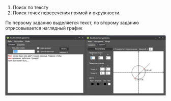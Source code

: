 1. Поиск по тексту
2. Поиск точек пересечения прямой и окружности.

По первому заданию выделяется текст, по второму заданию отрисовывается наглядный график

<center> 
 <img src='./ScreenShot.jpg' alt='Screenshot'/>
</center>